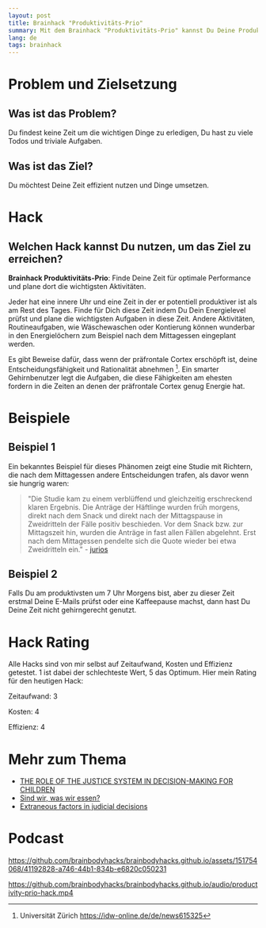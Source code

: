 ```yaml
---
layout: post
title: Brainhack "Produktivitäts-Prio"
summary: Mit dem Brainhack "Produktivitäts-Prio" kannst Du Deine Produktivität steigern und Deine Zeit effizient und gehirngerecht nutzen
lang: de
tags: brainhack
---
```





  
# Problem und Zielsetzung

## Was ist das Problem?
Du findest keine Zeit um die wichtigen Dinge zu erledigen, Du hast zu viele Todos und triviale Aufgaben.

## Was ist das Ziel?
Du möchtest Deine Zeit effizient nutzen und Dinge umsetzen.

# Hack

## Welchen Hack kannst Du nutzen, um das Ziel zu erreichen?

**Brainhack Produktivitäts-Prio**: Finde Deine Zeit für optimale Performance und plane dort die wichtigsten Aktivitäten.

Jeder hat eine innere Uhr und eine Zeit in der er potentiell produktiver ist als am Rest des Tages.
Finde für Dich diese Zeit indem Du Dein Energielevel prüfst und plane die wichtigsten Aufgaben in diese Zeit.
Andere Aktivitäten, Routineaufgaben, wie Wäschewaschen oder Kontierung können wunderbar in den Energielöchern zum Beispiel nach dem Mittagessen eingeplant werden.

Es gibt Beweise dafür, dass wenn der präfrontale Cortex erschöpft ist, deine Entscheidungsfähigkeit und Rationalität abnehmen [^1].
Ein smarter Gehirnbenutzer legt die Aufgaben, die diese Fähigkeiten am ehesten fordern in die Zeiten an denen der präfrontale Cortex genug Energie hat.

# Beispiele

## Beispiel 1
Ein bekanntes Beispiel für dieses Phänomen zeigt eine Studie mit Richtern, die nach dem Mittagessen andere Entscheidungen trafen, als davor wenn sie hungrig waren:

> "Die Studie kam zu einem verblüffend und gleichzeitig erschreckend klaren Ergebnis. 
Die Anträge der Häftlinge wurden früh morgens, direkt nach dem Snack und direkt nach der Mittagspause in Zweidritteln der Fälle positiv beschieden. 
Vor dem Snack bzw. zur Mittagszeit hin, wurden die Anträge in fast allen Fällen abgelehnt.
Erst nach dem Mittagessen pendelte sich die Quote wieder bei etwa Zweidritteln ein." - [jurios](https://jurios.de/2018/04/17/studie-hungrige-richter-faellen-haertere-urteile/)

## Beispiel 2
Falls Du am produktivsten um 7 Uhr Morgens bist, aber zu dieser Zeit erstmal Deine E-Mails prüfst oder eine Kaffeepause machst, dann hast Du Deine Zeit nicht gehirngerecht genutzt.

# Hack Rating
Alle Hacks sind von mir selbst auf Zeitaufwand, Kosten und Effizienz getestet. 1 ist dabei der schlechteste Wert, 5 das Optimum. Hier mein Rating für den heutigen Hack:

Zeitaufwand: 3

Kosten: 4

Effizienz: 4

# Mehr zum Thema
- [THE ROLE OF THE JUSTICE SYSTEM IN DECISION-MAKING FOR
CHILDREN](https://www.judiciary.uk/wp-content/uploads/2018/04/spt-ryder-bapscan-april2018.pdf)
- [Sind wir, was wir essen?](https://www.psychologie.ch/sind-wir-was-wir-essen)
- [Extraneous factors in judicial decisions](https://www.pnas.org/doi/10.1073/pnas.1018033108)

[^1]: Universität Zürich https://idw-online.de/de/news615325

# Podcast

https://github.com/brainbodyhacks/brainbodyhacks.github.io/assets/151754068/41192828-a746-44b1-834b-e6820c050231

https://github.com/brainbodyhacks/brainbodyhacks.github.io/audio/productivity-prio-hack.mp4
